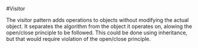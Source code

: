 #Visitor

The visitor pattern adds operations to objects without modifying the actual object.
It separates the algorithm from the object it operates on, alowing the open/close principle to be followed.
This could be done using inheritance, but that would require violation of the open/close principle.
